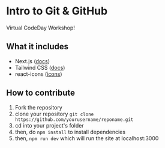 # Intro to Git & GitHub

Virtual CodeDay Workshop!

## What it includes

- Next.js ([docs](https://nextjs.org/docs))
- Tailwind CSS ([docs](https://tailwindcss.com/))
- react-icons ([icons](https://react-icons.github.io/react-icons/))

## How to contribute

1. Fork the repository
2. clone your repository `git clone https://github.com/yourusername/reponame.git`
3. cd into your project's folder
4. then, do `npm install` to install dependencies
5. then, `npm run dev` which will run the site at localhost:3000
